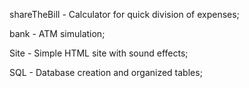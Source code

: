 shareTheBill - Calculator for quick division of expenses;


bank - ATM simulation;


Site - Simple HTML site with sound effects;



SQL - Database creation and organized tables;


